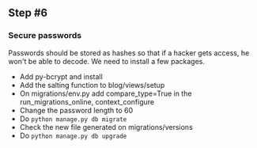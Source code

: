 ## Step #6

### Secure passwords
Passwords should be stored as hashes so that if a hacker gets access, he won't be able to decode. We need to install a few packages.
- Add py-bcrypt and install
- Add the salting function to blog/views/setup
- On migrations/env.py add compare_type=True in the run_migrations_online, context_configure
- Change the password length to 60
- Do ```python manage.py db migrate```
- Check the new file generated on migrations/versions
- Do ```python manage.py db upgrade```

